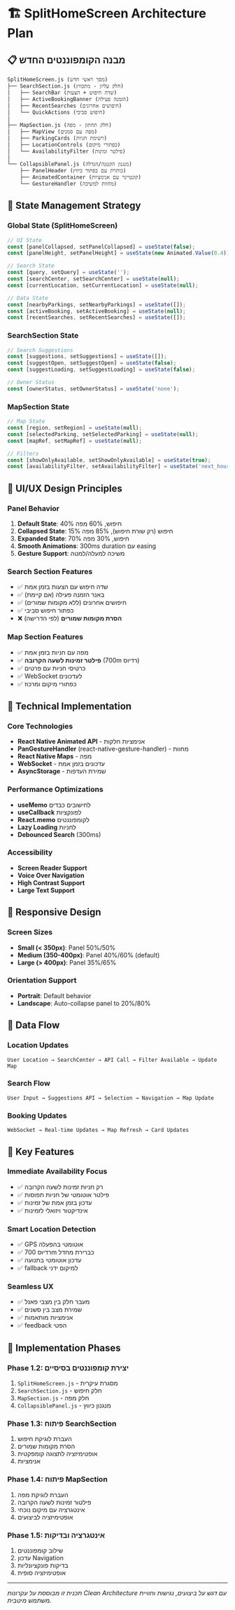 # 🏗️ **SplitHomeScreen Architecture Plan**

## 📋 **מבנה הקומפוננטים החדש**

```
SplitHomeScreen.js (מסך ראשי חדש)
├── SearchSection.js (חלק עליון - מתכווץ)
│   ├── SearchBar (שדה חיפוש + הצעות)
│   ├── ActiveBookingBanner (הזמנה פעילה)
│   ├── RecentSearches (חיפושים אחרונים)
│   └── QuickActions (חיפוש סביבי)
│
├── MapSection.js (חלק תחתון - מפה)
│   ├── MapView (מפה עם סמנים)
│   ├── ParkingCards (רשימת חניות)
│   ├── LocationControls (כפתורי מיקום)
│   └── AvailabilityFilter (פילטר זמינות)
│
└── CollapsiblePanel.js (מנגנון הקטנה/הגדלה)
    ├── PanelHeader (כותרת עם כפתור כיווץ)
    ├── AnimatedContainer (קונטיינר עם אנימציות)
    └── GestureHandler (מחוות למשיכה)
```

## 🔄 **State Management Strategy**

### **Global State (SplitHomeScreen)**
```javascript
// UI State
const [panelCollapsed, setPanelCollapsed] = useState(false);
const [panelHeight, setPanelHeight] = useState(new Animated.Value(0.4)); // 40% מהמסך

// Search State
const [query, setQuery] = useState('');
const [searchCenter, setSearchCenter] = useState(null);
const [currentLocation, setCurrentLocation] = useState(null);

// Data State
const [nearbyParkings, setNearbyParkings] = useState([]);
const [activeBooking, setActiveBooking] = useState(null);
const [recentSearches, setRecentSearches] = useState([]);
```

### **SearchSection State**
```javascript
// Search Suggestions
const [suggestions, setSuggestions] = useState([]);
const [suggestOpen, setSuggestOpen] = useState(false);
const [suggestLoading, setSuggestLoading] = useState(false);

// Owner Status
const [ownerStatus, setOwnerStatus] = useState('none');
```

### **MapSection State**
```javascript
// Map State
const [region, setRegion] = useState(null);
const [selectedParking, setSelectedParking] = useState(null);
const [mapRef, setMapRef] = useState(null);

// Filters
const [showOnlyAvailable, setShowOnlyAvailable] = useState(true);
const [availabilityFilter, setAvailabilityFilter] = useState('next_hour'); // next_hour, next_2hours
```

## 🎨 **UI/UX Design Principles**

### **Panel Behavior**
1. **Default State**: 40% חיפוש, 60% מפה
2. **Collapsed State**: 15% חיפוש (רק שורת חיפוש), 85% מפה  
3. **Expanded State**: 70% חיפוש, 30% מפה
4. **Smooth Animations**: 300ms duration עם easing
5. **Gesture Support**: משיכה למעלה/למטה

### **Search Section Features**
- ✅ שדה חיפוש עם הצעות בזמן אמת
- ✅ באנר הזמנה פעילה (אם קיימת)
- ✅ חיפושים אחרונים (ללא מקומות שמורים)
- ✅ כפתור חיפוש סביבי
- ❌ **הסרת מקומות שמורים** (לפי הדרישה)

### **Map Section Features**
- ✅ מפה עם חניות בזמן אמת
- ✅ **פילטר זמינות לשעה הקרובה** (700m רדיוס)
- ✅ כרטיסי חניות עם פרטים
- ✅ WebSocket לעדכונים
- ✅ כפתורי מיקום ומרכוז

## 🔧 **Technical Implementation**

### **Core Technologies**
- **React Native Animated API** - אנימציות חלקות
- **PanGestureHandler** (react-native-gesture-handler) - מחוות
- **React Native Maps** - מפה
- **WebSocket** - עדכונים בזמן אמת
- **AsyncStorage** - שמירת העדפות

### **Performance Optimizations**
- **useMemo** לחישובים כבדים
- **useCallback** לפונקציות
- **React.memo** לקומפוננטים
- **Lazy Loading** לחניות
- **Debounced Search** (300ms)

### **Accessibility**
- **Screen Reader Support**
- **Voice Over Navigation**
- **High Contrast Support**
- **Large Text Support**

## 📱 **Responsive Design**

### **Screen Sizes**
- **Small (< 350px)**: Panel 50%/50%
- **Medium (350-400px)**: Panel 40%/60% (default)
- **Large (> 400px)**: Panel 35%/65%

### **Orientation Support**
- **Portrait**: Default behavior
- **Landscape**: Auto-collapse panel to 20%/80%

## 🔄 **Data Flow**

### **Location Updates**
```
User Location → SearchCenter → API Call → Filter Available → Update Map
```

### **Search Flow**
```
User Input → Suggestions API → Selection → Navigation → Map Update
```

### **Booking Updates**
```
WebSocket → Real-time Updates → Map Refresh → Card Updates
```

## 🎯 **Key Features**

### **Immediate Availability Focus**
- ✅ רק חניות זמינות לשעה הקרובה
- ✅ פילטר אוטומטי של חניות תפוסות
- ✅ עדכון בזמן אמת של זמינות
- ✅ אינדיקטור ויזואלי לזמינות

### **Smart Location Detection**
- ✅ GPS אוטומטי בהפעלה
- ✅ רדיוס 700m כברירת מחדל
- ✅ עדכון אוטומטי בתנועה
- ✅ fallback למיקום ידני

### **Seamless UX**
- ✅ מעבר חלק בין מצבי פאנל
- ✅ שמירת מצב בין סשנים
- ✅ אנימציות מותאמות
- ✅ feedback הפטי

## 🚀 **Implementation Phases**

### **Phase 1.2**: יצירת קומפוננטים בסיסיים
1. `SplitHomeScreen.js` - מסגרת עיקרית
2. `SearchSection.js` - חלק חיפוש
3. `MapSection.js` - חלק מפה
4. `CollapsiblePanel.js` - מנגנון כיווץ

### **Phase 1.3**: פיתוח SearchSection
1. העברת לוגיקת חיפוש
2. הסרת מקומות שמורים
3. אופטימיזציה לתצוגה קומפקטית
4. אנימציות

### **Phase 1.4**: פיתוח MapSection
1. העברת לוגיקת מפה
2. פילטור זמינות לשעה הקרובה
3. אינטגרציה עם מיקום נוכחי
4. אופטימיזציה לביצועים

### **Phase 1.5**: אינטגרציה ובדיקות
1. שילוב קומפוננטים
2. עדכון Navigation
3. בדיקות פונקציונליות
4. אופטימיזציה סופית

---

*תכנית זו מבוססת על עקרונות Clean Architecture עם דגש על ביצועים, נגישות וחוויית משתמש מיטבית.*
